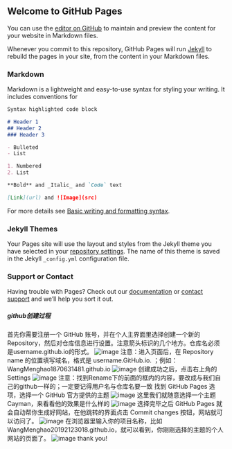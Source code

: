 ## Welcome to GitHub Pages

You can use the [editor on GitHub](https://github.com/WangMenghao1870631481/WangMenghao20192123018.github.io/edit/gh-pages/index.md) to maintain and preview the content for your website in Markdown files.

Whenever you commit to this repository, GitHub Pages will run [Jekyll](https://jekyllrb.com/) to rebuild the pages in your site, from the content in your Markdown files.

### Markdown

Markdown is a lightweight and easy-to-use syntax for styling your writing. It includes conventions for

```markdown
Syntax highlighted code block

# Header 1
## Header 2
### Header 3

- Bulleted
- List

1. Numbered
2. List

**Bold** and _Italic_ and `Code` text

[Link](url) and ![Image](src)
```

For more details see [Basic writing and formatting syntax](https://docs.github.com/en/github/writing-on-github/getting-started-with-writing-and-formatting-on-github/basic-writing-and-formatting-syntax).

### Jekyll Themes

Your Pages site will use the layout and styles from the Jekyll theme you have selected in your [repository settings](https://github.com/WangMenghao1870631481/WangMenghao20192123018.github.io/settings/pages). The name of this theme is saved in the Jekyll `_config.yml` configuration file.

### Support or Contact

Having trouble with Pages? Check out our [documentation](https://docs.github.com/categories/github-pages-basics/) or [contact support](https://support.github.com/contact) and we’ll help you sort it out.
#####  github创建过程
首先你需要注册一个 GitHub 账号，并在个人主界面里选择创建一个新的 Repository，然后对仓库信息进行设置。注意箭头标识的几个地方。仓库名必须是username.github.io的形式。
![image](https://user-images.githubusercontent.com/83194177/142753045-3107dbac-8c64-4dc6-ba9c-dfaeeb5cedd0.png)
注意：进入页面后，在 Repository name 的位置填写域名，格式是 username.GitHub.io. ；例如：WangMenghao1870631481.github.io
![image](https://user-images.githubusercontent.com/83194177/142753185-e2d57883-86b6-41c4-80e5-1642a3a53bfd.png)
创建成功之后，点击右上角的 Settings
![image](https://user-images.githubusercontent.com/83194177/142753217-e9e4de49-45da-45c2-a442-70ca0cd14ef4.png)
注意：找到Rename下的前面的框内的内容，要改成与我们自己的github一样的；一定要记得用户名与仓库名要一致
找到 GitHub Pages 选项，选择一个 GitHub 官方提供的主题
![image](https://user-images.githubusercontent.com/83194177/142753250-e4075b93-9767-484b-9469-2762b11857a9.png)
这里我们就随意选择一个主题 Cayman，来看看他的效果是什么样的
![image](https://user-images.githubusercontent.com/83194177/142753293-44e90d05-5e94-4c1f-bfe3-60553bdbaccc.png)
选择完毕之后 GitHub Pages 就会自动帮你生成好网站，在他跳转的界面点击 Commit changes 按钮，网站就可以访问了。
![image](https://user-images.githubusercontent.com/83194177/142753393-5c18feb5-4a9f-4b02-957c-01c75090124c.png)
在浏览器里输入你的项目名称，比如 WangMenghao20192123018.github.io，就可以看到，你刚刚选择的主题的个人网站的页面了。
![image](https://user-images.githubusercontent.com/83194177/142753519-9e8374c2-9367-4097-8557-708cbfb11260.png)
thank you!
